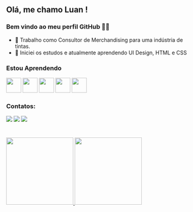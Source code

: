 ## Olá, me chamo Luan ! 
### Bem vindo ao meu perfil GitHub 👋👋

- 🔭 Trabalho como Consultor de Merchandising para uma indústria de tintas. 
- 🌱 Iniciei os estudos e atualmente aprendendo UI Design, HTML e CSS

### Estou Aprendendo
<img src="https://cdn.jsdelivr.net/gh/devicons/devicon/icons/figma/figma-original.svg" width="40" height="40"/> <img src="https://cdn.jsdelivr.net/gh/devicons/devicon/icons/html5/html5-original.svg" width="40" height="40"/> <img src="https://cdn.jsdelivr.net/gh/devicons/devicon/icons/css3/css3-original.svg" width="40" height="40"/> <img src="https://cdn.jsdelivr.net/gh/devicons/devicon/icons/photoshop/photoshop-plain.svg" width="40" height="40"/> <img src="https://cdn.jsdelivr.net/gh/devicons/devicon/icons/git/git-original.svg" width="40" height="40"/>


### Contatos:

<div>
<a href="https://www.instagram.com/luan_apolonio/" target="_blank"><img src="https://img.shields.io/badge/-Instagram-%23E4405F?style=for-the-badge&logo=instagram&logoColor=white" target="_blank"></a>
<a href = "mailto:luan.aluno25@gmail.com"><img src="https://img.shields.io/badge/Gmail-D14836?style=for-the-badge&logo=gmail&logoColor=white" target="_blank"></a>
<a href="https://www.linkedin.com/in/luan-apolonio/" target="_blank"><img src="https://img.shields.io/badge/-LinkedIn-%230077B5?style=for-the-badge&logo=linkedin&logoColor=white" target="_blank"></a>   
</div>

<h1></h1>

<div>
<a href="https://github.com/luanproject">
<img height="180em" src="https://github-readme-stats.vercel.app/api/top-langs/?username=luanproject&layout=compact&langs_count=7&theme=dracula"/>
<img height="180em" src="https://github-readme-stats.vercel.app/api?username=luanproject&show_icons=true&theme=dracula&include_all_commits=true&count_private=true"/>
</div>



          
          
          
